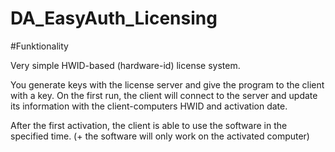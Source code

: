# DA_EasyAuth_Licensing

#Funktionality

Very simple HWID-based (hardware-id) license system.

You generate keys with the license server and give the program to the client with a key. On the first run, the client will connect to the server and update its information with the client-computers HWID and activation date. 

After the first activation, the client is able to use the software in the specified time. (+ the software will only work on the activated computer)
